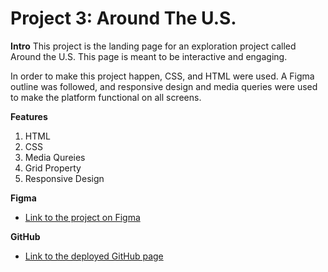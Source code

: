 # Project 3: Around The U.S.

**Intro**
This project is the landing page for an exploration project called Around the U.S. This page is meant to be interactive and engaging.

In order to make this project happen, CSS, and HTML were used. A Figma outline was followed, and responsive design and media queries were used to make the platform functional on all screens.   

**Features**
1. HTML
2. CSS
3. Media Qureies
4. Grid Property
5. Responsive Design
  
**Figma**  
  
* [Link to the project on Figma](https://www.figma.com/file/ii4xxsJ0ghevUOcssTlHZv/Sprint-3%3A-Around-the-US?node-id=0%3A1)  
  
**GitHub**  
  
* [Link to the deployed GitHub page](https://natsen1004.github.io/se_project_aroundtheus/)
